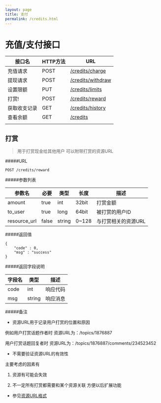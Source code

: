 ```yaml
---
layout: page
title: 支付
permalink: /credits.html
---
```


充值/支付接口
=============

|    接口名    | HTTP方法 |                  URL                   |
| ------------ | -------- | -------------------------------------- |
| 充值请求     | POST     | [/credits/charge](#credits-charge)     |
| 提现请求     | POST     | [/credits/withdraw](#credits-withdraw) |
| 设置限额     | PUT      | [/credits/limits](#credits-limit)      |
| 打赏!        | POST     | [/credits/reward](#credits-reward)     |
| 获取收支记录 | GET      | [/credits/history](#credits-history)   |
| 查看余额     | GET      | [/credits](#credits)                   |
|              |          |                                        |



<a name="#credits-reward"></a>

打赏
----

> 用于打赏现金给其他用户 可以附带打赏的资源URL

#####URL

    POST /credits/reward

#####参数列表

|    参数名    |  必要 |  类型  |  长度 |         描述        |
| ------------ | ----- | ------ | ----- | ------------------- |
| amount       | true  | int    | 32bit | 打赏金额            |
| to_user      | true  | long   | 64bit | 被打赏的用户ID      |
| resource_url | false | string | 0~128 | 与打赏相关的资源URL |

#####返回值

    {
        "code" : 0,
        "msg" : "success"
    }

#####返回字段说明

| 字段名 |  类型  |   描述   |
| ------ | ------ | -------- |
| code   | int    | 响应代码 |
| msg    | string | 响应消息 |

#####备注

- 资源URL用于记录用户打赏的位置和原因

例如用户打赏话题作者时 资源URL为：/topics/1876887

用户打赏话题回复者时 资源URL为：/topics/1876887/comments/234523452

- 不需要验证资源URL的有效性

主要考虑的因素有

1. 资源有可能会失效

2. 不一定所有打赏都需要和某个资源关联 方便以后扩展功能

- 参见[资源URL格式](index.html#resource-url)

